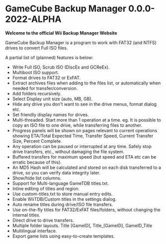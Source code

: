 # GameCube Backup Manager 0.0.0-2022-ALPHA
**Welcome to the official Wii Backup Manager Website**

GameCube Backup Manager is a program to work with FAT32 (and NTFS) drives to convert Full ISO files.

A partial list of (planned) features is below:

- Write Full ISO, Scrub ISO (DiscEx and GCReEx).
- Multiboot ISO support.
- Format drives to FAT32 or ExFAT.
- Extract archives files when adding to the files list, or automatically when needed for transfer/conversion.
- Add folders recursively.
- Select Display unit size (auto, MB, GB).
- Hide any drive you don't want to see in the drive menus, format dialog etc.
- Set friendly display names for drives.
- Multi-threaded. Start more than 1 operation at a time. eg. It is possible to copy an ISO file to one drive, while transferring files to another.
- Progress panels will be shown on pages relevant to current operations showing ETA/Total Expected Time, Transfer Speed, Current Transfer Size, Percent Complete.
- Any operation can be paused or interrupted at any time. Safely stop drive transfers, etc., without damaging the file system.
- Buffered transfers for maximum speed (but speed and ETA etc can be erratic because of this).
- An MD5 Hash will be calculated and stored on each disk transferred to a drive, so you can verify data integrity later.
- Show/hide list columns.
- Support for Multi-language GameTDB titles.txt.
- Inline editing of titles and region.
- Use custom-titles.txt to store manual entry edits.
- Enable WiiTDB/Custom titles in the settings dialog.
- Auto rename titles during drive/ISO file transfers.
- Use on-the-fly titles for FAT32/ExFAT files/folders, without changing the internal titles.
- Direct drive to drive transfers.
- Multiple folder layouts. Title [GameID], Title_[GameID], GameID_Title
- Multilingual interface.
- Export game lists using easy-to-create templates. 
